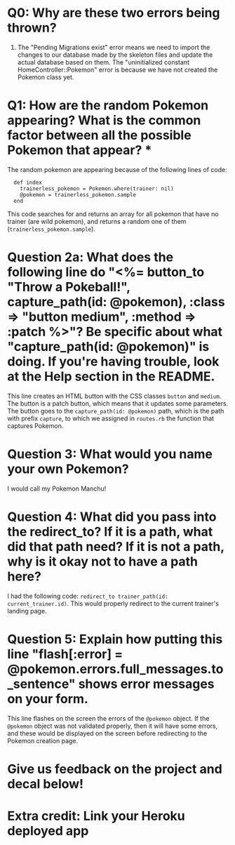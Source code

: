 # Q0: Why are these two errors being thrown?

1. The "Pending Migrations exist" error means we need to import the changes to our database made by the skeleton files and update the actual database based on them. The "uninitialized constant HomeController::Pokemon" error is because we have not created the Pokemon class yet.

# Q1: How are the random Pokemon appearing? What is the common factor between all the possible Pokemon that appear? *

The random pokemon are appearing because of the following lines of code: 

```
  def index
    trainerless_pokemon = Pokemon.where(trainer: nil)
    @pokemon = trainerless_pokemon.sample
  end
```

This code searches for and returns an array for all pokemon that have no trainer (are wild pokemon), and returns a random one of them (`trainerless_pokemon.sample`).

# Question 2a: What does the following line do "<%= button_to "Throw a Pokeball!", capture_path(id: @pokemon), :class => "button medium", :method => :patch %>"? Be specific about what "capture_path(id: @pokemon)" is doing. If you're having trouble, look at the Help section in the README.

This line creates an HTML button with the CSS classes `button` and `medium`. The button is a patch button, which means that it updates some parameters. The button goes to the `capture_path(id: @pokemon)` path, which is the path with prefix `capture`, to which we assigned in `routes.rb` the function that captures Pokemon.

# Question 3: What would you name your own Pokemon?

I would call my Pokemon Manchu!

# Question 4: What did you pass into the redirect_to? If it is a path, what did that path need? If it is not a path, why is it okay not to have a path here?

I had the following code: `redirect_to trainer_path(id: current_trainer.id)`. This would properly redirect to the current trainer's landing page.

# Question 5: Explain how putting this line "flash[:error] = @pokemon.errors.full_messages.to_sentence" shows error messages on your form.

This line flashes on the screen the errors of the `@pokemon` object. If the `@pokemon` object was not validated properly, then it will have some errors, and these would be displayed on the screen before redirecting to the Pokemon creation page.

# Give us feedback on the project and decal below!

# Extra credit: Link your Heroku deployed app
